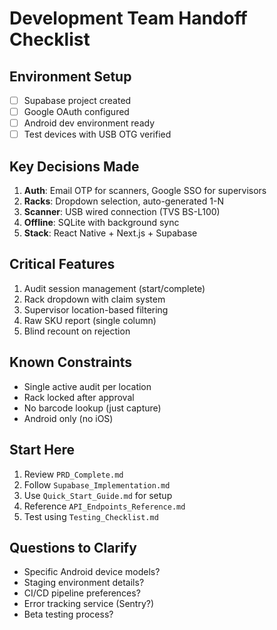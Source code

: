 # Development Team Handoff Checklist

## Environment Setup
- [ ] Supabase project created
- [ ] Google OAuth configured
- [ ] Android dev environment ready
- [ ] Test devices with USB OTG verified

## Key Decisions Made
1. **Auth**: Email OTP for scanners, Google SSO for supervisors
2. **Racks**: Dropdown selection, auto-generated 1-N
3. **Scanner**: USB wired connection (TVS BS-L100)
4. **Offline**: SQLite with background sync
5. **Stack**: React Native + Next.js + Supabase

## Critical Features
1. Audit session management (start/complete)
2. Rack dropdown with claim system
3. Supervisor location-based filtering
4. Raw SKU report (single column)
5. Blind recount on rejection

## Known Constraints
- Single active audit per location
- Rack locked after approval
- No barcode lookup (just capture)
- Android only (no iOS)

## Start Here
1. Review `PRD_Complete.md`
2. Follow `Supabase_Implementation.md`
3. Use `Quick_Start_Guide.md` for setup
4. Reference `API_Endpoints_Reference.md`
5. Test using `Testing_Checklist.md`

## Questions to Clarify
- Specific Android device models?
- Staging environment details?
- CI/CD pipeline preferences?
- Error tracking service (Sentry?)
- Beta testing process?
